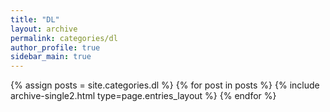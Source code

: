 ```yaml
---
title: "DL"
layout: archive
permalink: categories/dl
author_profile: true
sidebar_main: true
---
```


<!-- 공백이 포함되어 있는 카테고리 이름의 경우 site.categories.['a b c'] 이런식으로! -->


{% assign posts = site.categories.dl %}
{% for post in posts %} {% include archive-single2.html type=page.entries_layout %} {% endfor %}